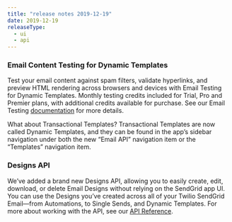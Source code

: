 ```yaml
---
title: "release notes 2019-12-19"
date: 2019-12-19
releaseType:
  - ui
  - api
---
```


### Email Content Testing for Dynamic Templates

Test your email content against spam filters, validate hyperlinks, and preview HTML rendering across browsers and devices with Email Testing for Dynamic Templates. Monthly testing credits included for Trial, Pro and Premier plans, with additional credits available for purchase. See our Email Testing [documentation]({{root_url}}/ui/sending-email/email-testing/) for more details.

What about Transactional Templates? Transactional Templates are now called Dynamic Templates, and they can be found in the app’s sidebar navigation under both the new “Email API” navigation item or the “Templates” navigation item.

### Designs API

We’ve added a brand new Designs API, allowing you to easily create, edit, download, or delete Email Designs without relying on the SendGrid app UI. You can use the Designs you’ve created across all of your Twilio SendGrid Email—from Automations, to Single Sends, and Dynamic Templates. For more about working with the API, see our [API Reference](https://sendgrid.com/docs/api-reference/).
